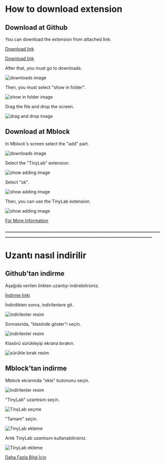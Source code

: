 # How to download extension

## Download at Github

You can download the extension from attached link:

[Download  link](./Tinylab_Mblock_Extension.mext)

[Download  link](https://github.com/Robotistan-Workspace/tinylab-mblock-extension-documentation/blob/main/release/README.md)

After that, you must go to downloads.

![downloads image](../_assets/downloads.PNG)



Then, you must select "show in folder".

![show in folder image](../_assets/download.PNG)



Drag the file and drop the screen.

![drag and drop image](../_assets/_drap_drop.png)

## Download at Mblock
 In Mblock's screen select the  "add" part.

![downloads image](../_assets/adding.png)

Select the "TinyLab" extension.

![show adding image](../_assets/tinylab.PNG)

Select "ok".

![show adding image](../_assets/select_ok.png)

Then, you can use the TinyLab extension.

![show adding image](../_assets/adding_tinylab.PNG)


[For More Information](https://github.com/Robotistan-Workspace/tinylab-mblock-extension-documentation/tree/main/doc)


**__________________________________________________________________________________________________________________________________________________**


# Uzantı nasıl indirilir

## Github'tan indirme

Aşağıda verilen  linkten uzantıyı indirebilirsiniz.

[İndirme  linki](./Tinylab_Mblock_Extension.mext)

İndirdikten sonra, indirilenlere git.

![indirilenler resim](../_assets/indirilenler.PNG)

Sonrasında, "klasörde göster"i seçin.

![indirilenler resim](../_assets/indirilenler_klasör.png)

Klasörü sürükleyip ekrana bırakın.

 ![sürükle bırak resim](../_assets/sürükle.png)

 ## Mblock'tan indirme

 Mblock ekranında "ekle" butonunu seçin.

 ![indirilenler resim](../_assets/ekle.PNG)

"TinyLab" uzantısını seçin.

 ![TinyLab seçme](../_assets/ekle_tiny.PNG)

 "Tamam" seçin.

 ![TinyLab ekleme](../_assets/tamam.png)

Artık TinyLab uzantısını kullanabilirsiniz.

  ![TinyLab ekleme](../_assets/ekleme.PNG)

[Daha Fazla Bilgi İçin](https://github.com/Robotistan-Workspace/tinylab-mblock-extension-documentation/tree/main/doc)


